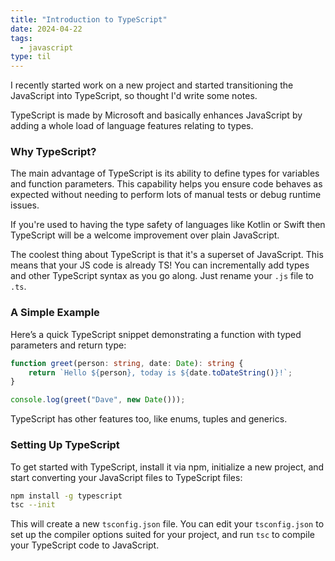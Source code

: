 ```yaml
---
title: "Introduction to TypeScript"
date: 2024-04-22
tags:
  - javascript
type: til
---
```

I recently started work on a new project and started transitioning the JavaScript into TypeScript, so thought I'd write some notes.

TypeScript is made by Microsoft and basically enhances JavaScript by adding a whole load of language features relating to types.

### Why TypeScript?

The main advantage of TypeScript is its ability to define types for variables and function parameters. This capability helps you ensure code behaves as expected without needing to perform lots of manual tests or debug runtime issues.

If you're used to having the type safety of languages like Kotlin or Swift then TypeScript will be a welcome improvement over plain JavaScript.

The coolest thing about TypeScript is that it's a superset of JavaScript. This means that your JS code is already TS! You can incrementally add types and other TypeScript syntax as you go along. Just rename your `.js` file to `.ts`.

### A Simple Example

Here’s a quick TypeScript snippet demonstrating a function with typed parameters and return type:

```typescript
function greet(person: string, date: Date): string {
    return `Hello ${person}, today is ${date.toDateString()}!`;
}

console.log(greet("Dave", new Date()));
```

TypeScript has other features too, like enums, tuples and generics.

### Setting Up TypeScript

To get started with TypeScript, install it via npm, initialize a new project, and start converting your JavaScript files to TypeScript files:

```bash
npm install -g typescript
tsc --init
```

This will create a new `tsconfig.json` file. You can edit your `tsconfig.json` to set up the compiler options suited for your project, and run `tsc` to compile your TypeScript code to JavaScript.
